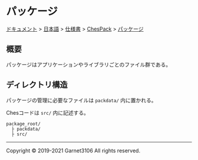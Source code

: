 # パッケージ

[ドキュメント](../../../../index.md) > [日本語](../../../index.md) > [仕様書](../../index.md) > [ChesPack](../index.md) > [パッケージ](./index.md)

## 概要

パッケージはアプリケーションやライブラリごとのファイル群である。

## ディレクトリ構造

パッケージの管理に必要なファイルは `packdata/` 内に置かれる。

Chesコードは `src/` 内に記述する。

```
package_root/
  ├ packdata/
  ├ src/
```

---

Copyright © 2019-2021 Garnet3106 All rights reserved.
